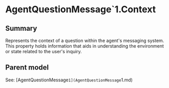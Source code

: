 # AgentQuestionMessage`1.Context

## Summary

Represents the context of a question within the agent's messaging system.
This property holds information that aids in understanding the environment
or state related to the user's inquiry.

## Parent model

See: [AgentQuestionMessage`1](AgentQuestionMessage`1.md)